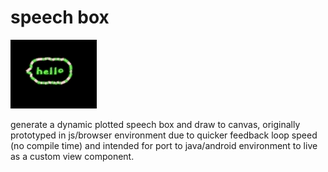 # speech box

![gif of speech box](./gif3.gif)

generate a dynamic plotted speech box and draw to canvas,
originally prototyped in js/browser environment due to quicker feedback loop speed (no compile time) and intended for port to java/android environment to live as a custom view component.
